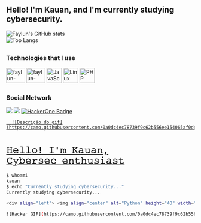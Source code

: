 ## Hello! I'm Kauan, and I'm currently studying cybersecurity.

  ![Faylun's GitHub stats](https://github-readme-stats.vercel.app/api?username=faylun&show_icons=true&theme=highcontrast)
  </br>
  ![Top Langs](https://github-readme-stats.vercel.app/api/top-langs/?username=faylun&layout=compact&theme=highcontrast)

  ##

  ### Technologies that I use
  
  <div style="display: inline_block" >

  <img align="center" alt="faylun-Python" height="40" width="50" src="https://cdn.jsdelivr.net/gh/devicons/devicon/icons/python/python-plain.svg">
  <img align="center" alt="faylun-NodeJS" height="40" width="50" src="https://cdn.jsdelivr.net/gh/devicons/devicon/icons/nodejs/nodejs-plain.svg">
<img align="center" src="https://cdn.jsdelivr.net/gh/devicons/devicon/icons/javascript/javascript-original.svg" 
     alt="JavaScript" width="40" height="40"/>
<img align="center" src="https://img.icons8.com/color/48/000000/linux.png" 
     alt="Linux Tux" width="40" height="40">
<img align="center" src="https://cdn.jsdelivr.net/gh/devicons/devicon/icons/php/php-original.svg" 
     alt="PHP" width="40" height="40"/>


  
  </div>

  ##

  ### Social Network
  <div>
    <a href="https://www.linkedin.com/in/kauan-silveira-9032a826b" target="_blank"><img src="https://img.shields.io/badge/-LinkedIn-%230077B5?style=for-the-badge&logo=linkedin&logoColor=white" target="_blank"></a>
    <a href="https://www.twitter.com/kkauanzinn" target="_blank"><img src="https://img.shields.io/badge/Twitter-1DA1F2?style=for-the-badge&logo=twitter&logoColor=white" 
    target="_blank"></a>
    <a href="https://hackerone.com/faylun?type=user">
    <img src="https://img.shields.io/badge/HackerOne-black?style=for-the-badge&logo=hackerone&logoColor=white" alt="HackerOne Badge"/>

      ![Descrição do gif](https://camo.githubusercontent.com/0a0dc4ec78739f9c62b556ee154065af0de7b337110cfd95587770c4b3e269c7/68747470733a2f2f6d656469612e74656e6f722e636f6d2f7a7a6e746d325f3942336741414141432f6861636b65722e676966)
  </div>
  

  # <code>𝙷𝚎𝚕𝚕𝚘! 𝙸'𝚖 𝙺𝚊𝚞𝚊𝚗, 𝙲𝚢𝚋𝚎𝚛𝚜𝚎𝚌 𝚎𝚗𝚝𝚑𝚞𝚜𝚒𝚊𝚜𝚝</code>

```bash
$ whoami
kauan
$ echo "Currently studying cybersecurity..."
Currently studying cybersecurity...

<div align="left"> <img align="center" alt="Python" height="40" width="50" src="https://cdn.jsdelivr.net/gh/devicons/devicon/icons/python/python-plain.svg" /> <img align="center" alt="NodeJS" height="40" width="50" src="https://cdn.jsdelivr.net/gh/devicons/devicon/icons/nodejs/nodejs-plain.svg" /> <img align="center" alt="JavaScript" height="40" width="50" src="https://cdn.jsdelivr.net/gh/devicons/devicon/icons/javascript/javascript-original.svg" /> <img align="center" alt="Linux" height="40" width="50" src="https://img.icons8.com/color/48/000000/linux.png" /> <img align="center" alt="PHP" height="40" width="50" src="https://cdn.jsdelivr.net/gh/devicons/devicon/icons/php/php-original.svg" /> </div>

![Hacker GIF](https://camo.githubusercontent.com/0a0dc4ec78739f9c62b556ee154065af0de7b337110cfd95587770c4b3e269c7/68747470733a2f2f6d656469612e74656e6f722e636f6d2f7a7a6e746d325f3942336741414141432f6861636b65722e676966)

